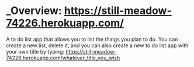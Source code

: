 # _Overview: https://still-meadow-74226.herokuapp.com/

A to do list app that allows you to list the things you plan to do. You can create a new list, delete it, and you can also create a new to do list app with your own title by typing:  https://still-meadow-74226.herokuapp.com/whatever_title_you_wish
